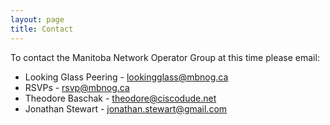```yaml
---
layout: page
title: Contact
---
```


To contact the Manitoba Network Operator Group at this time please email:

- Looking Glass Peering - lookingglass@mbnog.ca
- RSVPs - rsvp@mbnog.ca
- Theodore Baschak - theodore@ciscodude.net
- Jonathan Stewart - jonathan.stewart@gmail.com

